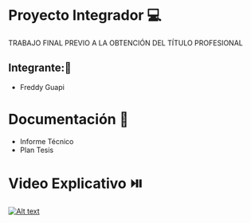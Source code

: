 # Proyecto Integrador 💻
TRABAJO FINAL PREVIO A LA OBTENCIÓN DEL TÍTULO PROFESIONAL
## Integrante:👦
- Freddy Guapi
# Documentación :notebook:
- Informe Técnico
- Plan Tesis
# Video Explicativo ⏯️
[![Alt text](https://j.gifs.com/EqWlll.gif)](https://www.youtube.com/watch?v=GBGlmvJWE44)
